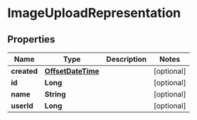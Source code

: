 
# ImageUploadRepresentation

## Properties
Name | Type | Description | Notes
------------ | ------------- | ------------- | -------------
**created** | [**OffsetDateTime**](OffsetDateTime.md) |  |  [optional]
**id** | **Long** |  |  [optional]
**name** | **String** |  |  [optional]
**userId** | **Long** |  |  [optional]



